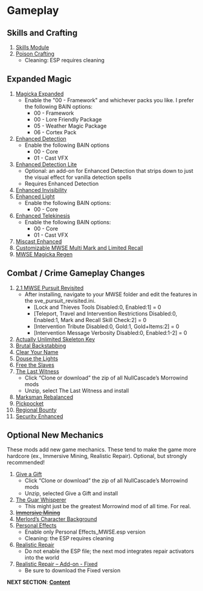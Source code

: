 # Gameplay 

## Skills and Crafting
1. [Skills Module](https://www.nexusmods.com/morrowind/mods/46034?tab=files)
1. [Poison Crafting](https://www.nexusmods.com/morrowind/mods/45729?tab=files)
	- Cleaning: ESP requires cleaning

## Expanded Magic
1. [Magicka Expanded](https://www.nexusmods.com/morrowind/mods/47111?tab=files)
	- Enable the "00 - Framework" and whichever packs you like. I prefer the following BAIN options:
		- 00 - Framework
		- 00 - Lore Friendly Package
		- 05 - Weather Magic Package
		- 06 - Cortex Pack
1. [Enhanced Detection](https://www.nexusmods.com/morrowind/mods/47480?tab=files)
	- Enable the following BAIN options
		- 00 - Core
		- 01 - Cast VFX
1. [Enhanced Detection Lite](https://www.nexusmods.com/morrowind/mods/48471?tab=files)
	- Optional: an add-on for Enhanced Detection that strips down to just the visual effect for vanilla detection spells
	- Requires Enhanced Detection
1. [Enhanced Invisibility](https://www.nexusmods.com/morrowind/mods/47565?tab=files)
1. [Enhanced Light](https://www.nexusmods.com/morrowind/mods/47672?tab=files)
	- Enable the following BAIN options:
		- 00 - Core
1. [Enhanced Telekinesis](https://www.nexusmods.com/morrowind/mods/47534?tab=files)
	- Enable the following BAIN options:
		- 00 - Core
		- 01 - Cast VFX
1. [Miscast Enhanced](https://www.nexusmods.com/morrowind/mods/47948?tab=files)
1. [Customizable MWSE Multi Mark and Limited Recall](https://www.nexusmods.com/morrowind/mods/47065?tab=files)
1. [MWSE Magicka Regen](https://www.nexusmods.com/morrowind/mods/48129?tab=files)

## Combat / Crime Gameplay Changes
1. [2.1 MWSE Pursuit Revisited](https://www.nexusmods.com/morrowind/mods/45904?tab=files)
	- After installing, navigate to your MWSE folder and edit the features in the sve_pursuit_revisited.ini. 
		- [Lock and Thieves Tools Disabled:0, Enabled:1] = 0
		- [Teleport, Travel and Intervention Restrictions Disabled:0, Enabled:1, Mark and Recall Skill Check:2] = 0
		- [Intervention Tribute Disabled:0, Gold:1, Gold+Items:2] = 0
		- [Intervention Message Verbosity Disabled:0, Enabled:1-2] = 0
1. [Actually Unlimited Skeleton Key](https://www.nexusmods.com/morrowind/mods/47972?tab=files)
1. [Brutal Backstabbing](https://www.nexusmods.com/morrowind/mods/45890?tab=files)
1. [Clear Your Name](https://www.nexusmods.com/morrowind/mods/43786?tab=files)
1. [Douse the Lights](https://www.nexusmods.com/morrowind/mods/47980?tab=files)
1. [Free the Slaves](https://www.nexusmods.com/morrowind/mods/45191?tab=files)
1. [The Last Witness](https://github.com/NullCascade/morrowind-mods)
	- Click “Clone or download” the zip of all NullCascade’s Morrowind mods
	- Unzip, select The Last Witness and install
1. [Marksman Rebalanced](https://www.nexusmods.com/morrowind/mods/46715?tab=files)
1. [Pickpocket](https://www.nexusmods.com/morrowind/mods/47581?tab=files)
1. [Regional Bounty](https://www.nexusmods.com/morrowind/mods/47285?tab=files)
1. [Security Enhanced](https://www.nexusmods.com/morrowind/mods/47038?tab=files)

## Optional New Mechanics
These mods add new game mechanics. These tend to make the game more hardcore (ex., Immersive Mining, Realistic Repair). Optional, but strongly recommended!
1. [Give a Gift](https://github.com/NullCascade/morrowind-mods)
	- Click “Clone or download” the zip of all NullCascade’s Morrowind mods
	- Unzip, selected Give a Gift and install
1. [The Guar Whisperer](https://www.nexusmods.com/morrowind/mods/48247?tab=files)
	- This might just be the greatest Morrowind mod of all time. For real.
1. ~~[Immersive Mining](https://www.nexusmods.com/morrowind/mods/46041?tab=files)~~
1. [Merlord’s Character Background](https://www.nexusmods.com/morrowind/mods/46795?tab=files)
1. [Personal Effects](https://www.nexusmods.com/morrowind/mods/45338?tab=files)
	- Enable only Personal Effects_MWSE.esp version
	- Cleaning: the ESP requires cleaning
1. [Realistic Repair](https://www.nexusmods.com/morrowind/mods/46673?tab=files)
	- Do not enable the ESP file; the next mod integrates repair activators into the world
1. [Realistic Repair – Add-on - Fixed](https://mega.nz/folder/S1gC3ShI#WkcS9xC00nb27ZZZAJ0ZKQ)
	- Be sure to download the Fixed version

**NEXT SECTION**:
[**Content**](https://github.com/doublemoulinet/Morrowind-Modular-Mod-Guide/blob/master/CONTENT.md)